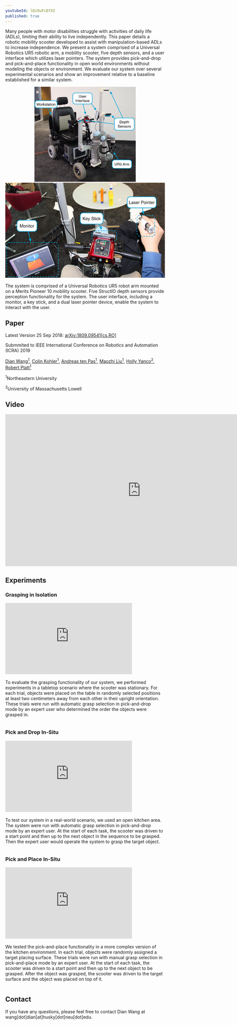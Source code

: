 ```yaml
---
youtubeId: lDi9uFcD7XI
published: true
---
```


Many people with motor disabilities struggle with activities of daily life (ADLs), limiting their ability to live independently. This paper details a robotic mobility scooter developed to assist with manipulation-based ADLs to increase independence. We present a system comprised of a Universal Robotics UR5 robotic arm, a mobility scooter, five depth sensors, and a user interface which utilizes laser pointers. The system provides pick-and-drop and pick-and-place functionality in open world environments without modeling the objects or environment. We evaluate our system over several experimental scenarios and show an improvement relative to a baseline established for a similar system.

<div style="text-align:center">
	<img src="img/system.JPG" alt="system" height="300"/>
  	<img src="img/interface.JPG" alt="system" height="300"/>
</div>

The system is comprised of a Universal Robotics UR5 robot arm mounted on a Merits Pioneer 10 mobility scooter. Five StructIO depth sensors provide perception functionality for the system. The user interface, including a monitor, a key stick, and a dual laser pointer device, enable the system to interact with the user.

## Paper
Latest Version 25 Sep 2018: [arXiv:1809.09541[cs.RO]](https://arxiv.org/abs/1809.09541)

Submmited to IEEE International Conference on Robotics and Automation (ICRA) 2019

[Dian Wang<sup>1</sup>](https://pointw.github.io), 
[Colin Kohler<sup>1</sup>](https://www.ccis.northeastern.edu/people/colin-kohler/), 
[Andreas ten Pas<sup>1</sup>](http://www.ccs.neu.edu/home/atp/), 
[Maozhi Liu<sup>1</sup>](https://www.linkedin.com/in/maozhi-liu/), 
[Holly Yanco<sup>2</sup>](http://www.cs.uml.edu/~holly/), 
[Robert Platt<sup>1</sup>](http://www.ccs.neu.edu/home/rplatt/)


<sup>1</sup>Northeastern University

<sup>2</sup>University of Massachusetts Lowell

## Video
<div style="text-align:center">
	<iframe width="853" height="480" src="https://www.youtube.com/embed/-FqXRtMlc4U" frameborder="0" allow="autoplay; encrypted-media" allowfullscreen></iframe>
</div>

## Experiments
### Grasping in Isolation

<div>
  <div style="float:left; width:450px;">
    <iframe width="400" height="225" src="https://www.youtube.com/embed/4sy7esFrItU?rel=0" frameborder="0" allow="autoplay; encrypted-media" allowfullscreen></iframe>
  </div>
  <div style="float:left; max-width:500px">
    <p>To evaluate the grasping functionality of our system, we performed experiments in a tabletop scenario where the scooter was stationary. For each trial, objects were placed on the table in randomly selected positions at least two centimeters away from each other in their upright orientation. These trials were run with automatic grasp selection in pick-and-drop mode by an expert user who determined the order the objects were grasped in.</p >
  </div>
</div>

<div style="clear:both"></div>

### Pick and Drop In-Situ
<div>
  <div style="float:left; width:450px;">
    <iframe width="400" height="225" src="https://www.youtube.com/embed/cfigrh8n-4s" frameborder="0" allow="autoplay; encrypted-media" allowfullscreen></iframe>
  </div>
  <div style="float:left; max-width:500px">
    <p>To test our system in a real-world scenario, we used an open kitchen area. The system were run with automatic grasp selection in pick-and-drop mode by an expert user. At the start of each task, the scooter was driven to a start point and then up to the next object in the sequence to be grasped. Then the expert user would operate the system to grasp the target object.</p >
  </div>
</div>

<div style="clear:both"></div>

### Pick and Place In-Situ
<div>
  <div style="float:left; width:450px;">
    <iframe width="400" height="225" src="https://www.youtube.com/embed/T-kR89dqwQY" frameborder="0" allow="autoplay; encrypted-media" allowfullscreen></iframe>
  </div>
  <div style="float:left; max-width:500px">
    <p>We tested the pick-and-place functionality in a more complex version of the kitchen environment. In each trial, objects were randomly assigned a target placing surface. These trials were run with manual grasp selection in pick-and-place mode by an expert user. At the start of each task, the scooter was driven to a start point and then up to the next object to be grasped. After the object was grasped, the scooter was driven to the target surface and the object was placed on top of it. </p >
  </div>
</div>

<div style="clear:both"></div>

<!-- ## System Workflow
### Interface WorkFlow
<div style="text-align:center">
	<img src="img/interface.png" alt="interface_flow" width="900"/>
</div>
### Grasping WorkFlow
<div style="text-align:center">
	<img src="img/grasping.png" alt="grasping_flow" width="700"/>
</div>
-->

## Contact
If you have any questions, please feel free to contact Dian Wang at wang[dot]dian[at]husky[dot]neu[dot]edu.